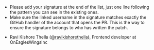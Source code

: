 * Please add your signature at the end of the list, just one line following the
  pattern you can see in the existing ones.
* Make sure the linked username in the signature matches exactly the GitHub
  handler of the account that opens the PR. This is the way to ensure the
  signature belongs to who has written the patch.

- Ravi Kishore Thella ([@ravikishorethella](https://github.com/ravikishorethella)), Frontend developer at OnEaglesWingsInc